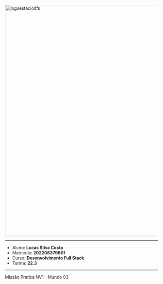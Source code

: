 <img width="762" alt="logoestaciodfs" src="https://user-images.githubusercontent.com/104142117/204535322-571ae0a5-b475-4441-83b2-06ba02d9930d.png">

---

- Aluno: **Lucas Silva Costa**
- Matricula: **202208379801**
- Curso: **Desenvolvimento Full Stack**
- Turma: **22.3**

---

Missão Pratica NV1 - Mundo 03

## 
